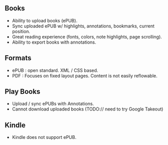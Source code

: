 ## Books ##

* Ability to upload books (ePUB).
* Sync uploaded ePUB w/ highlights, annotations, bookmarks, current position.
* Great reading experience (fonts, colors, note highlights, page scrolling).
* Ability to export books with annotations.

## Formats ##

* ePUB : open standard. XML / CSS based.
* PDF : Focuses on fixed layout pages. Content is not easily reflowable.

## Play Books ##

* Upload / sync ePUBs with Annotations.
* Cannot download uploaded books (TODO:// need to try Google Takeout)


## Kindle ##

* Kindle does not support ePUB.
